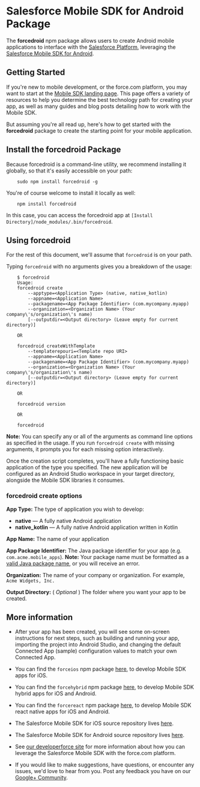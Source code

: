 # Salesforce Mobile SDK for Android Package

The **forcedroid** npm package allows users to create Android mobile applications to interface with the [Salesforce Platform](http://www.salesforce.com/platform/overview/), leveraging the [Salesforce Mobile SDK for Android](https://github.com/forcedotcom/SalesforceMobileSDK-Android).

## Getting Started

If you're new to mobile development, or the force.com platform, you may want to start at the [Mobile SDK landing page](http://wiki.developerforce.com/page/Mobile_SDK).  This page offers a variety of resources to help you determine the best technology path for creating your app, as well as many guides and blog posts detailing how to work with the Mobile SDK.

But assuming you're all read up, here's how to get started with the **forcedroid** package to create the starting point for your mobile application.

## Install the forcedroid Package

Because forcedroid is a command-line utility, we recommend installing it globally, so that it's easily accessible on your path:

        sudo npm install forcedroid -g

You're of course welcome to install it locally as well:

        npm install forcedroid

In this case, you can access the forcedroid app at `[Install Directory]/node_modules/.bin/forcedroid`.

## Using forcedroid

For the rest of this document, we'll assume that `forcedroid` is on your path.

Typing `forcedroid` with no arguments gives you a breakdown of the usage:

        $ forcedroid
        Usage:
        forcedroid create
            --apptype=<Application Type> (native, native_kotlin)
            --appname=<Application Name>
            --packagename=<App Package Identifier> (com.mycompany.myapp)
            --organization=<Organization Name> (Your company\'s/organization\'s name)
            [--outputdir=<Output directory> (Leave empty for current directory)]

        OR

        forcedroid createWithTemplate
            --templaterepouri=<Template repo URI>
            --appname=<Application Name>
            --packagename=<App Package Identifier> (com.mycompany.myapp)
            --organization=<Organization Name> (Your company\'s/organization\'s name)
            [--outputdir=<Output directory> (Leave empty for current directory)]

        OR

        forcedroid version

        OR

        forcedroid

**Note:** You can specify any or all of the arguments as command line options as specified in the usage.  If you run `forcedroid create` with missing arguments, it prompts you for each missing option interactively.

Once the creation script completes, you'll have a fully functioning basic application of the type you specified.  The new application will be configured as an Android Studio workspace in your target directory, alongside the Mobile SDK libraries it consumes.

### forcedroid create options

**App Type:** The type of application you wish to develop:

- **native** — A fully native Android application
- **native\_kotlin** — A fully native Android application written in Kotlin

**App Name:** The name of your application

**App Package Identifier:** The Java package identifier for your app (e.g. `com.acme.mobile_apps`).  **Note:** Your package name must be formatted as a [valid Java package name](http://docs.oracle.com/javase/tutorial/java/package/namingpkgs.html), or you will receive an error.

**Organization:** The name of your company or organization.  For example, `Acme Widgets, Inc.`

**Output Directory:** \( *Optional* \) The folder where you want your app to be created.

## More information

- After your app has been created, you will see some on-screen instructions for next steps, such as building and running your app, importing the project into Android Studio, and changing the default Connected App (sample) configuration values to match your own Connected App.

- You can find the `forceios` npm package [here](https://npmjs.org/package/forceios), to develop Mobile SDK apps for iOS.

- You can find the `forcehybrid` npm package [here](https://npmjs.org/package/forcehybrid), to develop Mobile SDK hybrid apps for iOS and Android.

- You can find the `forcereact` npm package [here](https://npmjs.org/package/forcereact), to develop Mobile SDK react native apps for iOS and Android.

- The Salesforce Mobile SDK for iOS source repository lives [here](https://github.com/forcedotcom/SalesforceMobileSDK-iOS).

- The Salesforce Mobile SDK for Android source repository lives [here](https://github.com/forcedotcom/SalesforceMobileSDK-Android).

- See [our developerforce site](http://wiki.developerforce.com/page/Mobile_SDK) for more information about how you can leverage the Salesforce Mobile SDK with the force.com platform.

- If you would like to make suggestions, have questions, or encounter any issues, we'd love to hear from you.  Post any feedback you have on our [Google+ Community](https://plus.google.com/communities/114225252149514546445).
